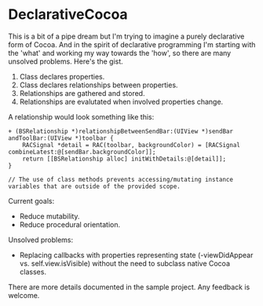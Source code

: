 DeclarativeCocoa
================

This is a bit of a pipe dream but I'm trying to imagine a purely declarative form of Cocoa. And in the spirit of declarative programming I'm starting with the 'what' and working my way towards the 'how', so there are many unsolved problems. Here's the gist.

1. Class declares properties.
2. Class declares relationships between properties.
3. Relationships are gathered and stored.
4. Relationships are evalutated when involved properties change.

A relationship would look something like this:

    + (BSRelationship *)relationshipBetweenSendBar:(UIView *)sendBar andToolBar:(UIView *)toolbar {
        RACSignal *detail = RAC(toolbar, backgroundColor) = [RACSignal combineLatest:@[sendBar.backgroundColor]];
        return [[BSRelationship alloc] initWithDetails:@[detail]];
    }
    
    // The use of class methods prevents accessing/mutating instance variables that are outside of the provided scope.

Current goals:
- Reduce mutability.
- Reduce procedural orientation.

Unsolved problems:
- Replacing callbacks with properties representing state (-viewDidAppear vs. self.view.isVisible) without the need to subclass native Cocoa classes.

There are more details documented in the sample project. Any feedback is welcome.
